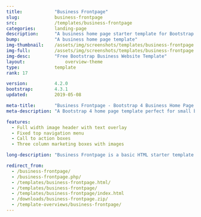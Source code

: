 ```yaml
---
title:            "Business Frontpage"
slug:             business-frontpage
src:              /templates/business-frontpage
categories:       landing-page
description:      "A business home page starter template for Bootstrap 4 featuring marketing boxes and a full width image header"
bump:             "A business home page template"
img-thumbnail:    /assets/img/screenshots/templates/business-frontpage.jpg
img-full:         /assets/img/screenshots/templates/business-frontpage.png
img-desc:         "Free Bootstrap Business Website Template"
layout:		    	  overview-theme
type:             template
rank: 17

version:          4.2.0
bootstrap:        4.3.1
updated:          2019-05-08

meta-title:       "Business Frontpage - Bootstrap 4 Business Home Page Template"
meta-description: "A Bootstrap 4 home page template perfect for small business websites. All Start Bootstrap templates are free to use and open source."

features:
  - Full width image header with text overlay
  - Fixed top navigation menu
  - Call to action boxes
  - Three column marketing boxes with images

long-description: "Business Frontpage is a basic HTML starter template for creating a Bootstrap based website for a small business or other organization."

redirect_from:
  - /business-frontpage/
  - /business-frontpage.php/
  - /templates/business-frontpage.html/
  - /templates/business-frontpage/
  - /templates/business-frontpage/index.html
  - /downloads/business-frontpage.zip/
  - /template-overviews/business-frontpage/
---
```

